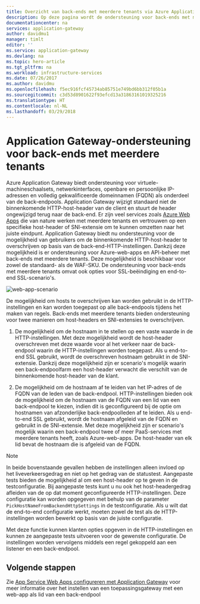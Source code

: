 ```yaml
---
title: Overzicht van back-ends met meerdere tenants via Azure Application Gateway | Microsoft Docs
description: Op deze pagina wordt de ondersteuning voor back-ends met meerdere tenants in Application Gateway beschreven.
documentationcenter: na
services: application-gateway
author: davidmu1
manager: timlt
editor: ''
ms.service: application-gateway
ms.devlang: na
ms.topic: hero-article
ms.tgt_pltfrm: na
ms.workload: infrastructure-services
ms.date: 07/26/2017
ms.author: davidmu
ms.openlocfilehash: f5ec916fcf45734ab85751e749bd6bb312f05b1a
ms.sourcegitcommit: c3d53d8901622f93efcd13a31863161019325216
ms.translationtype: HT
ms.contentlocale: nl-NL
ms.lasthandoff: 03/29/2018
---
```

# <a name="application-gateway-support-for-multi-tenant-back-ends"></a>Application Gateway-ondersteuning voor back-ends met meerdere tenants

Azure Application Gateway biedt ondersteuning voor virtuele-machineschaalsets, netwerkinterfaces, openbare en persoonlijke IP-adressen en volledig gekwalificeerde domeinnamen (FQDN) als onderdeel van de back-endpools. Application Gateway wijzigt standaard niet de binnenkomende HTTP-host-header van de client en stuurt de header ongewijzigd terug naar de back-end. Er zijn veel services zoals [Azure Web Apps](../app-service/app-service-web-overview.md) die van nature werken met meerdere tenants en vertrouwen op een specifieke host-header of SNI-extensie om te kunnen omzetten naar het juiste eindpunt. Application Gateway biedt nu ondersteuning voor de mogelijkheid van gebruikers om de binnenkomende HTTP-host-header te overschrijven op basis van de back-end-HTTP-instellingen. Dankzij deze mogelijkheid is er ondersteuning voor Azure-web-apps en API-beheer met back-ends met meerdere tenants. Deze mogelijkheid is beschikbaar voor zowel de standaard- als de WAF-SKU. De ondersteuning voor back-ends met meerdere tenants omvat ook opties voor SSL-beëindiging en end-to-end SSL-scenario's.

![web-app-scenario](./media/application-gateway-web-app-overview/scenario.png)

De mogelijkheid om hosts te overschrijven kan worden gebruikt in de HTTP-instellingen en kan worden toegepast op alle back-endpools tijdens het maken van regels. Back-ends met meerdere tenants bieden ondersteuning voor twee manieren om host-headers en SNI-extensies te overschrijven.

1. De mogelijkheid om de hostnaam in te stellen op een vaste waarde in de HTTP-instellingen. Met deze mogelijkheid wordt de host-header overschreven met deze waarde voor al het verkeer naar de back-endpool waarin de HTTP-instellingen worden toegepast. Als u end-to-end SSL gebruikt, wordt de overschreven hostnaam gebruikt in de SNI-extensie. Dankzij deze mogelijkheid zijn er scenario's mogelijk waarin een back-endpoolfarm een host-header verwacht die verschilt van de binnenkomende host-header van de klant.

2. De mogelijkheid om de hostnaam af te leiden van het IP-adres of de FQDN van de leden van de back-endpool. HTTP-instellingen bieden ook de mogelijkheid om de hostnaam van de FQDN van een lid van een back-endpool te kiezen, indien dit is geconfigureerd bij de optie om hostnamen van afzonderlijke back-endpoolleden af te leiden. Als u end-to-end SSL gebruikt, wordt de hostnaam afgeleid van de FQDN en gebruikt in de SNI-extensie. Met deze mogelijkheid zijn er scenario's mogelijk waarin een back-endpool twee of meer PaaS-services met meerdere tenants heeft, zoals Azure-web-apps. De host-header van elk lid bevat de hostnaam die is afgeleid van de FQDN.

> [!NOTE]
> In beide bovenstaande gevallen hebben de instellingen alleen invloed op het liveverkeersgedrag en niet op het gedrag van de statustest. Aangepaste tests bieden de mogelijkheid al om een host-header op te geven in de testconfiguratie. Bij aangepaste tests kunt u nu ook het host-headergedrag afleiden van de op dat moment geconfigureerde HTTP-instellingen. Deze configuratie kan worden opgegeven met behulp van de parameter `PickHostNameFromBackendHttpSettings` in de testconfiguratie. Als u wilt dat de end-to-end configuratie werkt, moeten zowel de test als de HTTP-instellingen worden bewerkt op basis van de juiste configuratie.

Met deze functie kunnen klanten opties opgeven in de HTTP-instellingen en kunnen ze aangepaste tests uitvoeren voor de gewenste configuratie. De instellingen worden vervolgens middels een regel gekoppeld aan een listener en een back-endpool.

## <a name="next-steps"></a>Volgende stappen

Zie [App Service Web Apps configureren met Application Gateway](application-gateway-web-app-powershell.md) voor meer informatie over het instellen van een toepassingsgateway met een web-app als lid van een back-endpool
